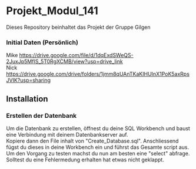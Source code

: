 # Projekt_Modul_141
Dieses Repository beinhaltet das Projekt der Gruppe Gilgen




### Initial Daten (Persönlich)
Mike https://drive.google.com/file/d/1dqExdSWeQS-2JuxJp5MfIS_5T0RgXCMB/view?usp=drive_link <br>
Nick https://drive.google.com/drive/folders/1jmm8qUAnTKaKIHUInX1PoK5axRpsJVIK?usp=sharing <br>


## Installation
### Erstellen der Datenbank
Um die Datenbank zu erstellen, öffnest du deine SQL Workbench und baust eine Verbindung mit deinem Datenbankserver auf. <br>
Kopiere dann den File inhalt von "Create_Database.sql". Anschliessend fügst du dieses in deine Workbench ein und führst das Gesamte script aus. <br>
Um den Vorgang zu testen machst du nun am besten eine "select" abfrage. Solltest du eine Fehlermedung erhalten hat etwas nicht geklappt. <br>
